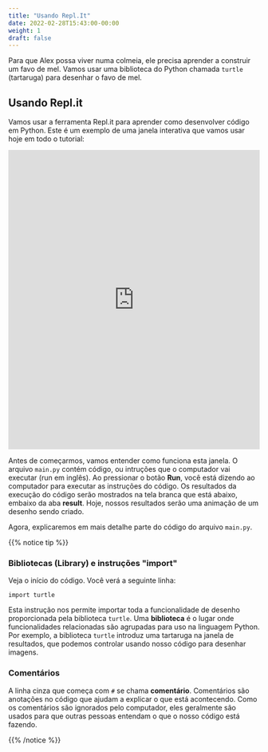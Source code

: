 ```yaml
---
title: "Usando Repl.It"
date: 2022-02-28T15:43:00-00:00
weight: 1
draft: false
---
```


Para que Alex possa viver numa colmeia, ele precisa aprender a construir um favo de mel. Vamos usar uma biblioteca do Python chamada `turtle` (tartaruga) para desenhar o favo de mel.

## Usando Repl.it

Vamos usar a ferramenta Repl.it para aprender como desenvolver código em Python. Este é um exemplo de uma janela interativa que vamos usar hoje em todo o tutorial:

<iframe height="600px" width="100%" src="https://repl.it/@nuevofoundation/PythonWithTurtleIntroduction?lite=true" scrolling="no" frameborder="no" allowtransparency="true" allowfullscreen="true" sandbox="allow-forms allow-pointer-lock allow-popups allow-same-origin allow-scripts allow-modals"></iframe>

Antes de começarmos, vamos entender como funciona esta janela. O arquivo `main.py` contém código, ou intruções que o computador vai executar (run em inglês). Ao pressionar o botão **Run**, você está dizendo ao computador para executar as instruções do código. Os resultados da execução do código serão mostrados na tela branca que está abaixo, embaixo da aba **result**. Hoje, nossos resultados serão uma animação de um desenho sendo criado.

Agora, explicaremos em mais detalhe parte do código do arquivo `main.py`.

{{% notice tip %}}

### Bibliotecas (Library) e instruções "import"

Veja o início do código. Você verá a seguinte linha:

```
import turtle
```

Esta instrução nos permite importar toda a funcionalidade de desenho proporcionada pela biblioteca `turtle`. Uma **biblioteca** é o lugar onde funcionalidades relacionadas são agrupadas para uso na linguagem Python. Por exemplo, a biblioteca `turtle` introduz uma tartaruga na janela de resultados, que podemos controlar usando nosso código para desenhar imagens.

### Comentários

A linha cinza que começa com `#` se chama **comentário**. Comentários são anotações no código que ajudam a explicar o que está acontecendo. Como os comentários são ignorados pelo computador, eles geralmente são usados para que outras pessoas entendam o que o nosso código está fazendo.

{{% /notice %}}